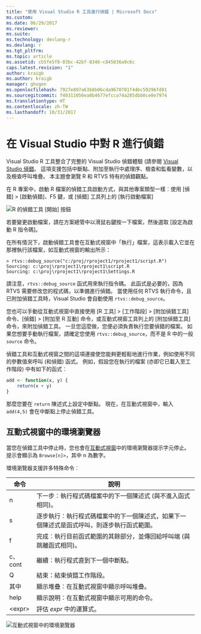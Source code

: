 ```yaml
---
title: "使用 Visual Studio R 工具進行偵錯 | Microsoft Docs"
ms.custom: 
ms.date: 06/29/2017
ms.reviewer: 
ms.suite: 
ms.technology: devlang-r
ms.devlang: r
ms.tgt_pltfrm: 
ms.topic: article
ms.assetid: cb5fe5f8-03bc-42bf-8346-c845036a9c6c
caps.latest.revision: "1"
author: kraigb
ms.author: kraigb
manager: ghogen
ms.openlocfilehash: 7927e897a63b8b06cda9670701f44bc59296fd01
ms.sourcegitcommit: f40311056ea0b4677efcca74a285dbb0ce0e7974
ms.translationtype: HT
ms.contentlocale: zh-TW
ms.lasthandoff: 10/31/2017
---
```

# <a name="debugging-r-in-visual-studio"></a>在 Visual Studio 中對 R 進行偵錯

Visual Studio R 工具整合了完整的 Visual Studio 偵錯體驗 (請參閱 [Visual Studio 偵錯](../debugger/debugging-in-visual-studio.md)。 這項支援包括中斷點、附加至執行中處理序、檢查和監看變數，以及檢查呼叫堆疊。 本主題會瀏覽 R 和 RTVS 特有的偵錯觀點。

在 R 專案中，啟動 R 檔案的偵錯工具啟動方式，與其他專案類型一樣︰使用 [偵錯] > [啟動偵錯]、F5 鍵，或 [偵錯] 工具列上的 [執行啟動檔案] 

![R 的偵錯工具 [開始] 按鈕](media/debugger-start-button.png)

若要變更啟動檔案，請在方案總管中以滑鼠右鍵按一下檔案，然後選取 [設定為啟動 R 指令碼]。

在所有情況下，啟動偵錯工具會在互動式視窗中「執行」檔案，這表示載入它並在那裡執行該檔案，如互動式視窗的輸出所示：

```output
> rtvs::debug_source("c:/proj/rproject1/rproject1/script.R")
Sourcing: c:\proj\rproject1\rproject1\script.R
Sourcing: c:\proj\rproject1\rproject1\Settings.R
```

請注意，`rtvs::debug_source` 函式用來執行指令碼。 此函式是必要的，因為 RTVS 需要修改您的程式碼，以準備進行偵錯。 當使用任何 RTVS 執行命令，且已附加偵錯工具時，Visual Studio 會自動使用 `rtvs::debug_source`。

您也可以手動從互動式視窗中直接使用 [R 工具] > [工作階段] > [附加偵錯工具] 命令、[偵錯] > [附加至 R 互動] 命令，或互動式視窗工具列上的 [附加偵錯工具] 命令，來附加偵錯工具。 一旦您這麼做，您便必須負責執行您要偵錯的檔案。 如果您想要手動執行檔案，請確定您使用 `rtvs::debug_source`，而不是 R 中的一般 `source` 命令。

偵錯工具和互動式視窗之間的這項連接使您能夠更輕鬆地進行作業，例如使用不同的參數值來呼叫 (和偵錯) 函式。 例如，假設您在執行的檔案 (亦即它已載入至工作階段) 中有如下的函式︰

```R
add <- function(x, y) {
    return(x + y)
}
```

那麼您要在 `return` 陳述式上設定中斷點。 現在，在互動式視窗中，輸入 `add(4,5)` 會在中斷點上停止偵錯工具。


## <a name="environment-browser-in-the-interactive-window"></a>互動式視窗中的環境瀏覽器

當您在偵錯工具中停止時，您也會在[互動式視窗](interactive-repl.md)中的環境瀏覽器提示字元停止。 提示會顯示為 `Browse[n]>`，其中 n 為數字。

環境瀏覽器支援許多特殊命令︰

| 命令 | 說明 | 
| --- | --- |
| n | 下一步︰執行程式碼檔案中的下一個陳述式 (與不進入函式相同)。 |
| s | 逐步執行︰執行程式碼檔案中的下一個陳述式，如果下一個陳述式是函式呼叫，則逐步執行函式範圍。 | 
| f | 完成︰執行目前函式範圍的其餘部分，並傳回給呼叫端 (與跳離函式相同)。 |
| c、cont | 繼續︰執行程式直到下一個中斷點。 | 
| Q | 結束：結束偵錯工作階段。 |
| 其中 | 顯示堆疊︰在互動式視窗中顯示呼叫堆疊。 |
| help | 顯示說明︰在互動式視窗中顯示可用的命令。 |
| &lt;expr&gt; | 評估 *expr* 中的運算式。 |

![互動式視窗中的環境瀏覽器](media/debugger-environment-browser.png)

